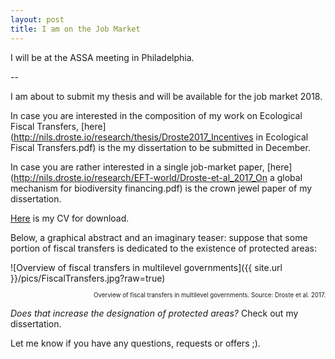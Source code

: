 ```yaml
---
layout: post
title: I am on the Job Market
---
```

<div class="message">
  I will be at the ASSA meeting in Philadelphia.
</div>

--

I am about to submit my thesis and will be available for the job market 2018.

In case you are interested in the composition of my work on Ecological Fiscal Transfers, [here](http://nils.droste.io/research/thesis/Droste2017_Incentives in Ecological Fiscal Transfers.pdf) is the my dissertation to be submitted in December.

In case you are rather interested in a single job-market paper, [here](http://nils.droste.io/research/EFT-world/Droste-et-al_2017_On a global mechanism for biodiversity financing.pdf) is the crown jewel paper of my dissertation.

[Here](http://nils.droste.io/research/CV/CV2017.pdf) is my CV for download.

Below, a graphical abstract and an imaginary teaser: suppose that some portion of fiscal transfers is dedicated to the existence of protected areas:

![Overview of fiscal transfers in multilevel governments]({{ site.url }}/pics/FiscalTransfers.jpg?raw=true)
<p style="text-align: right;"><sub><sup> Overview of fiscal transfers in multilevel governments. Source: Droste et al. 2017. </sup></sub></p>

*Does that increase the designation of protected areas?* Check out my dissertation.

Let me know if you have any questions, requests or offers ;).
